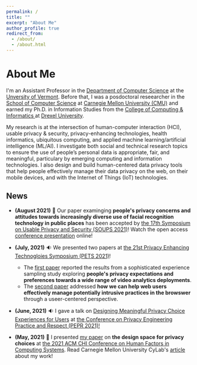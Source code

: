 ```yaml
---
permalink: /
title: ""
excerpt: "About Me"
author_profile: true
redirect_from: 
  - /about/
  - /about.html
---
```

# About Me
I'm an Assistant Professor in the <a href="https://www.uvm.edu/cems/cs" target="_blank">Department of Computer Science</a> at the <a href="https://www.uvm.edu/" target="_blank">Unversity of Vermont</a>. Before that, I was a posdoctoral reseearcher in the <a href="https://www.cs.cmu.edu/" target="_blank">School of Computer Science</a> at <a href="https://www.cmu.edu/" target="_blank">Carnegie Mellon University (CMU)</a> and earned my Ph.D. in Information Studies from the <a href="http://drexel.edu/cci/" target="_blank"> College of Computing &amp; Informatics </a> at <a href="http://drexel.edu/" target="_blank">Drexel University</a>.

My research is at the intersection of human-computer interaction (HCI), usable privacy &amp; security, privacy-enhancing technologies, health informatics, ubiquitous computing, and applied machine learning/artificial intelligence (ML/AI). I investigate both social and technical research topics to ensure the use of people’s personal data is appropriate, fair, and meaningful, particulary by emerging computing and information technologies. I also design and build human-centered data privacy tools that help people effectively manage their data privacy on the web, on their mobile devices, and with the Internet of Things (IoT) technologies.




<!--- News --->
## News ##
- **(August 2021)** :page_facing_up:  Our paper examinging **people's privacy concerns and attitudes towards increasingly diverse use of facial recognition technology in public places** has been accepted by [the 17th Symposium on Usable Privacy and Security (SOUPS 2021)](https://www.usenix.org/conference/soups2021)! Watch the open access [conference presentation](https://www.usenix.org/conference/soups2021/presentation/zhang-shikun) online!

- **(July, 2021)** :sound:  We presented two papers at [the 21st Privacy Enhancing Technogloies Symposium (PETS 2021)](https://petsymposium.org/2021/)! 
  - The [first paper](https://petsymposium.org/2021/files/papers/issue2/popets-2021-0028.pdf) reported the results from a sophisticated experience sampling study exploring **people's privacy expectations and preferences towards a wide range of video analytics deployments**. 
  - The [second paper](https://petsymposium.org/2021/files/papers/issue4/popets-2021-0082.pdf) addressed **how we can help web users effectively manage potentially intrusive practices in the browswer** through a useer-centered perspective.

- **(June, 2021)** :sound:  I gave a talk on [Designing Meaningful Privacy Choice Experiences for Users](https://www.youtube.com/watch?v=8WyTDerB9f4) at [the Conference on Privacy Engineering Practice and Respect (PEPR 2021)!](https://fpf.org/fpf-event/pepr-2021-conference-on-privacy-engineering-practice-and-respect-2/)

- **(May, 2021)** :page_facing_up:  I presented [my paper](https://dl.acm.org/doi/10.1145/3411764.3445148) on **the design space for privacy choices** at [the 2021 ACM CHI Conference on Human Factors in Computing Systems](https://chi2021.acm.org/). Read Carnegie Mellon University CyLab's [article](https://cylab.cmu.edu/news/2021/05/13-privacydesign.html) about my work!

<!--- Travel --->


